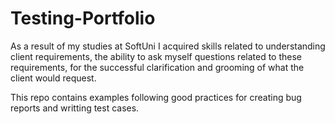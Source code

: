 # Testing-Portfolio

As a result of my studies at SoftUni I acquired skills related to understanding client requirements, the ability to ask myself questions related to these requirements, for the successful clarification and grooming of what the client would request.

This repo contains examples following good practices for creating bug reports and writting test cases.
